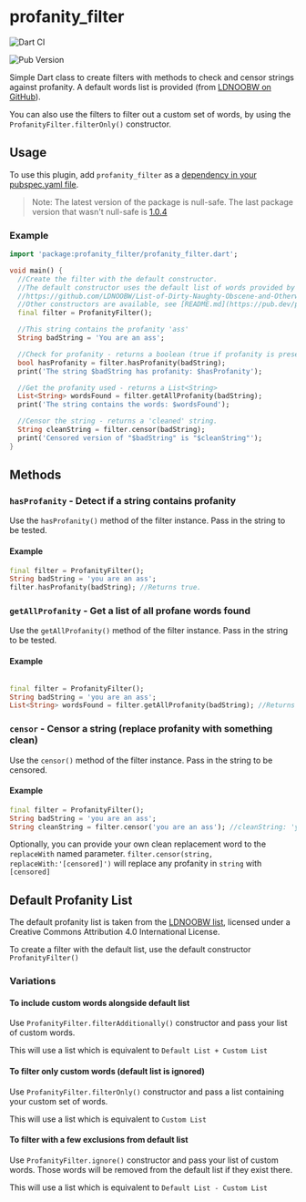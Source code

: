 # profanity_filter

![Dart CI](https://github.com/roshanrahman/profanity_filter/workflows/Dart%20CI/badge.svg)

![Pub Version](https://img.shields.io/pub/v/profanity_filter)


Simple Dart class to create filters with methods to check and censor strings against profanity. A default words list is provided (from [LDNOOBW on GitHub](
  https://github.com/LDNOOBW/List-of-Dirty-Naughty-Obscene-and-Otherwise-Bad-Words)).

You can also use the filters to filter out a custom set of words, by using the `ProfanityFilter.filterOnly()` constructor.

## Usage

To use this plugin, add `profanity_filter` as a [dependency in your pubspec.yaml file](https://flutter.dev/platform-plugins/).

> Note: The latest version of the package is null-safe. The last package version that wasn't null-safe is [1.0.4](https://pub.dev/packages/profanity_filter/versions/1.0.4)
### Example

```dart
import 'package:profanity_filter/profanity_filter.dart';

void main() {
  //Create the filter with the default constructor.
  //The default constructor uses the default list of words provided by [LDNOOBW on GitHub](
  //https://github.com/LDNOOBW/List-of-Dirty-Naughty-Obscene-and-Otherwise-Bad-Words)
  //Other constructors are available, see [README.md](https://pub.dev/packages/profanity_filter).
  final filter = ProfanityFilter();

  //This string contains the profanity 'ass'
  String badString = 'You are an ass';

  //Check for profanity - returns a boolean (true if profanity is present)
  bool hasProfanity = filter.hasProfanity(badString);
  print('The string $badString has profanity: $hasProfanity');

  //Get the profanity used - returns a List<String>
  List<String> wordsFound = filter.getAllProfanity(badString);
  print('The string contains the words: $wordsFound');

  //Censor the string - returns a 'cleaned' string.
  String cleanString = filter.censor(badString);
  print('Censored version of "$badString" is "$cleanString"');
}
```

## Methods

### `hasProfanity` - Detect if a string contains profanity

Use the `hasProfanity()` method of the filter instance. Pass in the string to be tested.

#### Example

```dart
final filter = ProfanityFilter();
String badString = 'you are an ass';
filter.hasProfanity(badString); //Returns true.
```
### `getAllProfanity` - Get a list of all profane words found

Use the `getAllProfanity()` method of the filter instance. Pass in the string to be tested.

#### Example

```dart

final filter = ProfanityFilter();
String badString = 'you are an ass';
List<String> wordsFound = filter.getAllProfanity(badString); //Returns ['ass']
```

### `censor` - Censor a string (replace profanity with something clean)

Use the `censor()` method of the filter instance. Pass in the string to be censored.

#### Example

```dart
final filter = ProfanityFilter();
String badString = 'you are an ass';
String cleanString = filter.censor('you are an ass'); //cleanString: 'you are an ***'
```

Optionally, you can provide your own clean replacement word to the `replaceWith` named parameter.
`filter.censor(string, replaceWith:'[censored]')` will replace any profanity in `string` with `[censored]`

## Default Profanity List

The default profanity list is taken from the [LDNOOBW list](https://github.com/LDNOOBW/List-of-Dirty-Naughty-Obscene-and-Otherwise-Bad-Words), licensed under a Creative Commons Attribution 4.0 International License.

To create a filter with the default list, use the default constructor `ProfanityFilter()`

### Variations

#### To include custom words alongside default list

Use `ProfanityFilter.filterAdditionally()` constructor and pass your list of custom words.

This will use a list which is equivalent to `Default List + Custom List`

#### To filter only custom words (default list is ignored)

Use `ProfanityFilter.filterOnly()` constructor and pass a list containing your custom set of words.

This will use a list which is equivalent to `Custom List`

#### To filter with a few exclusions from default list

Use `ProfanityFilter.ignore()` constructor and pass your list of custom words. Those words will be removed from the default list if they exist there.

This will use a list which is equivalent to `Default List - Custom List`

